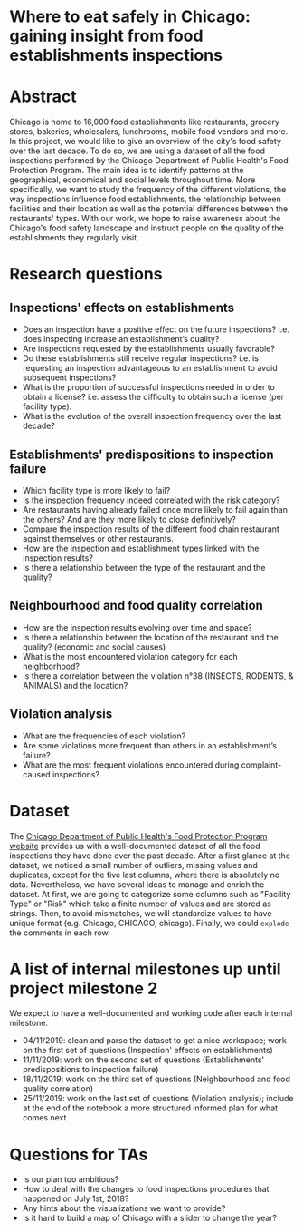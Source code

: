 # Where to eat safely in Chicago: gaining insight from food establishments inspections

# Abstract
Chicago is home to 16,000 food establishments like restaurants, grocery stores, bakeries, wholesalers, lunchrooms, mobile food vendors and more. In this project, we would like to give an overview of the city's food safety over the last decade. To do so, we are using a dataset of all the food inspections performed by the Chicago Department of Public Health's Food Protection Program. The main idea is to identify patterns at the geographical, economical and social levels throughout time. More specifically, we want to study the frequency of the different violations, the way inspections influence food establishments, the relationship between facilities and their location as well as the potential differences between the restaurants' types. With our work, we hope to raise awareness about the Chicago's food safety landscape and instruct people on the quality of the establishments they regularly visit.

# Research questions
## Inspections' effects on establishments
- Does an inspection have a positive effect on the future inspections? i.e. does inspecting increase an establishment’s quality?
- Are inspections requested by the establishments usually favorable?
- Do these establishments still receive regular inspections? i.e. is requesting an inspection advantageous to an establishment to avoid subsequent inspections?
- What is the proportion of successful inspections needed in order to obtain a license? i.e. assess the difficulty to obtain such a license (per facility type).
- What is the evolution of the overall inspection frequency over the last decade?

## Establishments' predispositions to inspection failure
- Which facility type is more likely to fail?
- Is the inspection frequency indeed correlated with the risk category?
- Are restaurants having already failed once more likely to fail again than the others? And are they more likely to close definitively?
- Compare the inspection results of the different food chain restaurant against themselves or other restaurants.
- How are the inspection and establishment types linked with the inspection results?
- Is there a relationship between the type of the restaurant and the quality?

## Neighbourhood and food quality correlation
- How are the inspection results evolving over time and space?
- Is there a relationship between the location of the restaurant and the quality? (economic and social causes)
- What is the most encountered violation category for each neighborhood?
- Is there a correlation between the violation n°38 (INSECTS, RODENTS, & ANIMALS) and the location?

## Violation analysis
- What are the frequencies of each violation?
- Are some violations more frequent than others in an establishment’s failure?
- What are the most frequent violations encountered during complaint-caused inspections?

# Dataset
The [Chicago Department of Public Health's Food Protection Program website](https://www.kaggle.com/chicago/chicago-food-inspections#food-inspections.csv) provides us with a well-documented dataset of all the food inspections they have done over the past decade. After a first glance at the dataset, we noticed a small number of outliers, missing values and duplicates, except for the five last columns, where there is absolutely no data. Nevertheless, we have several ideas to manage and enrich the dataset. At first, we are going to categorize some columns such as "Facility Type" or "Risk" which take a finite number of values and are stored as strings. Then, to avoid mismatches, we will standardize values to have unique format (e.g. Chicago, CHICAGO, chicago). Finally, we could `explode` the comments in each row.

# A list of internal milestones up until project milestone 2
We expect to have a well-documented and working code after each internal milestone.
- 04/11/2019: clean and parse the dataset to get a nice workspace; work on the first set of questions (Inspection' effects on establishments)
- 11/11/2019: work on the second set of questions (Establishments' predispositions to inspection failure)
- 18/11/2019: work on the third set of questions (Neighbourhood and food quality correlation)
- 25/11/2019: work on the last set of questions (Violation analysis); include at the end of the notebook a more structured informed plan for what comes next

# Questions for TAs
- Is our plan too ambitious?
- How to deal with the changes to food inspections procedures that happened on July 1st, 2018?
- Any hints about the visualizations we want to provide? 
- Is it hard to build a map of Chicago with a slider to change the year?
